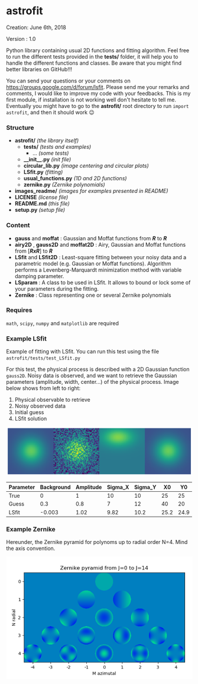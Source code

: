 # astrofit
Creation: June 6th, 2018

Version : 1.0

Python library containing usual 2D functions and fitting algorithm. Feel free to run the different tests provided in the **tests/** folder, it will help you to handle the different functions and classes. Be aware that you might find better libraries on GitHub!!!

You can send your questions or your comments on https://groups.google.com/d/forum/lsfit. Please send me your remarks and comments, I would like to improve my code with your feedbacks. This is my first module, if installation is not working well don't hesitate to tell me. Eventually you might have to go to the **astrofit/** root directory to run `import astrofit`, and then it should work 😉

### Structure
* **astrofit/** _(the library itself)_
  * **tests/** _(tests and examples)_
    * ... _(some tests)_
  * **\_\_init\_\_.py** _(init file)_
  * **circular_lib.py**  _(image centering and circular plots)_
  * **LSfit.py** _(fitting)_
  * **usual_functions.py** _(1D and 2D functions)_
  * **zernike.py** _(Zernike polynomials)_
* **images_readme/** _(images for examples presented in README)_
* **LICENSE** _(license file)_
* **README.md** _(this file)_
* **setup.py** _(setup file)_

### Content
* **gauss** and **moffat** : Gaussian and Moffat functions from **_R_** to **_R_**
* **airy2D** , **gauss2D** and **moffat2D** : Airy, Gaussian and Moffat functions from [**_RxR_**] to **_R_**
* **LSfit** and **LSfit2D** : Least-square fitting between your noisy data and a parametric model (e.g. Gaussian or Moffat functions). Algorithm performs a Levenberg-Marquardt minimization method with variable damping parameter.
* **LSparam** : A class to be used in LSfit. It allows to bound or lock some of your parameters during the fitting. 
* **Zernike** : Class representing one or several Zernike polynomials

### Requires
`math`, `scipy`, `numpy` and `matplotlib` are required

### Example LSfit
Example of fitting with LSfit. You can run this test using the file `astrofit/tests/test_LSfit.py`

For this test, the physical process is described with a 2D Gaussian function `gauss2D`. Noisy data is observed, and we want to retrieve the Gaussian parameters (amplitude, width, center...) of the physical process. Image below shows from left to right:
1. Physical observable to retrieve
2. Noisy observed data
3. Initial guess
4. LSfit solution

![alt text](images_readme/image_exemple_LSfit2D_small.png)

Parameter | Background | Amplitude | Sigma_X | Sigma_Y | X0 | Y0 
 --- | --- | --- | --- |--- |--- |--- 
True | 0 | 1 | 10 | 10 | 25 | 25 
Guess | 0.3 | 0.8 | 7 | 12 | 40 | 20 
LSfit | -0.003 | 1.02 | 9.82 | 10.2 | 25.2 | 24.9 

### Example Zernike

Hereunder, the Zernike pyramid for polynoms up to radial order N=4. Mind the axis convention.

![alt text](images_readme/image_exemple_zernike.png)
